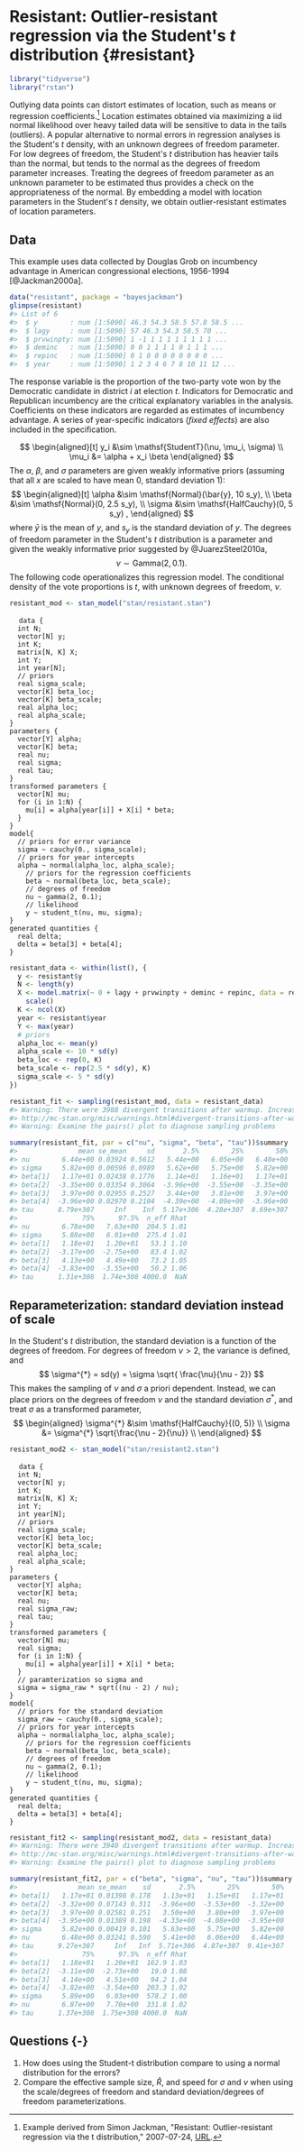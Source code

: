 
# Resistant: Outlier-resistant regression via the Student's $t$ distribution {#resistant}


```r
library("tidyverse")
library("rstan")
```

Outlying data points can distort estimates of location, such as means or regression coefficients.[^resistant-src]
Location estimates obtained via maximizing a iid normal likelihood over heavy tailed data will be sensitive to data in the tails (outliers).
A popular alternative to normal errors in regression analyses is the Student's $t$ density, with an unknown degrees of freedom parameter.
For low degrees of freedom, the Student's $t$ distribution has heavier tails than the normal, but tends to the normal as the degrees of freedom parameter increases.
Treating the degrees of freedom parameter as an unknown parameter to be estimated thus provides a check on the appropriateness of the normal.
By embedding a model with location parameters in the Student's $t$ density, we obtain outlier-resistant estimates of location parameters.

## Data

This example uses data collected by Douglas Grob on incumbency advantage in American congressional elections, 1956-1994 [@Jackman2000a].

```r
data("resistant", package = "bayesjackman")
glimpse(resistant)
#> List of 6
#>  $ y        : num [1:5090] 46.3 54.3 58.5 57.8 58.5 ...
#>  $ lagy     : num [1:5090] 57 46.3 54.3 58.5 70 ...
#>  $ prvwinpty: num [1:5090] 1 -1 1 1 1 1 1 1 1 1 ...
#>  $ deminc   : num [1:5090] 0 0 1 1 1 1 0 1 1 1 ...
#>  $ repinc   : num [1:5090] 0 1 0 0 0 0 0 0 0 0 ...
#>  $ year     : num [1:5090] 1 2 3 4 6 7 8 10 11 12 ...
```

The response variable is the proportion of the two-party vote won by the Democratic candidate in district $i$ at election $t$.
Indicators for Democratic and Republican incumbency are the critical explanatory variables in the analysis.
Coefficients on these indicators are regarded as estimates of incumbency advantage.
A series of year-specific indicators (*fixed effects*) are also included in the specification.

$$
\begin{aligned}[t]
y_i &\sim \mathsf{StudentT}(\nu, \mu_i, \sigma) \\
\mu_i &= \alpha + x_i \beta
\end{aligned}
$$
The $\alpha$, $\beta$, and $\sigma$ parameters are given weakly informative priors (assuming that all $x$ are scaled to have mean 0, standard deviation 1):
$$
\begin{aligned}[t]
\alpha &\sim \mathsf{Normal}(\bar{y}, 10 s_y), \\
\beta &\sim \mathsf{Normal}(0, 2.5 s_y), \\
\sigma &\sim \mathsf{HalfCauchy}(0, 5 s_y) ,
\end{aligned}
$$
where $\bar{y}$ is the mean of $y$, and $s_y$ is the standard deviation of $y$.
The degrees of freedom parameter in the Student's $t$ distribution is a parameter and given the weakly informative prior suggested by @JuarezSteel2010a,
$$
\nu \sim \mathsf{Gamma}(2, 0.1) .
$$
The following code operationalizes this regression model.
The conditional density of the vote proportions is $t$, with unknown degrees of freedom, $\nu.$


```r
resistant_mod <- stan_model("stan/resistant.stan")
```

<pre>
  <code class="stan">data {
  int N;
  vector[N] y;
  int K;
  matrix[N, K] X;
  int Y;
  int<lower = 1, upper = Y> year[N];
  // priors
  real sigma_scale;
  vector[K] beta_loc;
  vector<lower = 0.>[K] beta_scale;
  real alpha_loc;
  real<lower = 0.> alpha_scale;
}
parameters {
  vector[Y] alpha;
  vector[K] beta;
  real<lower = 2.> nu;
  real<lower = 0.> sigma;
  real<lower = 0.> tau;
}
transformed parameters {
  vector[N] mu;
  for (i in 1:N) {
    mu[i] = alpha[year[i]] + X[i] * beta;
  }
}
model{
  // priors for error variance
  sigma ~ cauchy(0., sigma_scale);
  // priors for year intercepts
  alpha ~ normal(alpha_loc, alpha_scale);
	// priors for the regression coefficients
	beta ~ normal(beta_loc, beta_scale);
	// degrees of freedom
	nu ~ gamma(2, 0.1);
	// likelihood
	y ~ student_t(nu, mu, sigma);
}
generated quantities {
  real delta;
  delta = beta[3] + beta[4];
}</code>
</pre>


```r
resistant_data <- within(list(), {
  y <- resistant$y
  N <- length(y)
  X <- model.matrix(~ 0 + lagy + prvwinpty + deminc + repinc, data = resistant) %>%
    scale()
  K <- ncol(X)
  year <- resistant$year
  Y <- max(year)
  # priors
  alpha_loc <- mean(y)
  alpha_scale <- 10 * sd(y)
  beta_loc <- rep(0, K)
  beta_scale <- rep(2.5 * sd(y), K)
  sigma_scale <- 5 * sd(y)
})
```


```r
resistant_fit <- sampling(resistant_mod, data = resistant_data)
#> Warning: There were 3988 divergent transitions after warmup. Increasing adapt_delta above 0.8 may help. See
#> http://mc-stan.org/misc/warnings.html#divergent-transitions-after-warmup
#> Warning: Examine the pairs() plot to diagnose sampling problems
```

```r
summary(resistant_fit, par = c("nu", "sigma", "beta", "tau"))$summary
#>               mean se_mean     sd       2.5%        25%        50%
#> nu        6.44e+00 0.03924 0.5612   5.44e+00   6.05e+00   6.40e+00
#> sigma     5.82e+00 0.00596 0.0989   5.62e+00   5.75e+00   5.82e+00
#> beta[1]   1.17e+01 0.02438 0.1776   1.14e+01   1.16e+01   1.17e+01
#> beta[2]  -3.35e+00 0.03354 0.3064  -3.96e+00  -3.55e+00  -3.35e+00
#> beta[3]   3.97e+00 0.02955 0.2527   3.44e+00   3.81e+00   3.97e+00
#> beta[4]  -3.96e+00 0.02970 0.2104  -4.39e+00  -4.09e+00  -3.96e+00
#> tau      8.79e+307     Inf    Inf  5.17e+306  4.28e+307  8.69e+307
#>                75%      97.5%  n_eff Rhat
#> nu        6.78e+00   7.63e+00  204.5 1.01
#> sigma     5.88e+00   6.01e+00  275.4 1.01
#> beta[1]   1.18e+01   1.20e+01   53.1 1.10
#> beta[2]  -3.17e+00  -2.75e+00   83.4 1.02
#> beta[3]   4.13e+00   4.49e+00   73.2 1.05
#> beta[4]  -3.83e+00  -3.55e+00   50.2 1.06
#> tau      1.31e+308  1.74e+308 4000.0  NaN
```

## Reparameterization: standard deviation instead of scale

In the Student's $t$ distribution, the standard deviation is a function of the degrees of freedom.
For degrees of freedom $\nu > 2$, the variance is defined, and
$$
\sigma^{*} = sd(y) = \sigma \sqrt{ \frac{\nu}{\nu - 2}}
$$
This makes the sampling of $\nu$ and $\sigma$ a priori dependent.
Instead, we can place priors on the degrees of freedom $\nu$ and the standard deviation $\sigma^*$,
and treat $\sigma$ as a transformed parameter,
$$
\begin{aligned}
\sigma^{*} &\sim \mathsf{HalfCauchy}{(0, 5)} \\
\sigma &= \sigma^{*} \sqrt{\frac{\nu - 2}{\nu}} \\
\end{aligned}
$$


```r
resistant_mod2 <- stan_model("stan/resistant2.stan")
```
<pre>
  <code class="stan">data {
  int N;
  vector[N] y;
  int K;
  matrix[N, K] X;
  int Y;
  int<lower = 1, upper = Y> year[N];
  // priors
  real sigma_scale;
  vector[K] beta_loc;
  vector<lower = 0.>[K] beta_scale;
  real alpha_loc;
  real<lower = 0.> alpha_scale;
}
parameters {
  vector[Y] alpha;
  vector[K] beta;
  real<lower = 2.> nu;
  real<lower = 0.> sigma_raw;
  real<lower = 0.> tau;
}
transformed parameters {
  vector[N] mu;
  real sigma;
  for (i in 1:N) {
    mu[i] = alpha[year[i]] + X[i] * beta;
  }
  // paramterization so sigma and
  sigma = sigma_raw * sqrt((nu - 2) / nu);
}
model{
  // priors for the standard deviation
  sigma_raw ~ cauchy(0., sigma_scale);
  // priors for year intercepts
  alpha ~ normal(alpha_loc, alpha_scale);
	// priors for the regression coefficients
	beta ~ normal(beta_loc, beta_scale);
	// degrees of freedom
	nu ~ gamma(2, 0.1);
	// likelihood
	y ~ student_t(nu, mu, sigma);
}
generated quantities {
  real delta;
  delta = beta[3] + beta[4];
}</code>
</pre>


```r
resistant_fit2 <- sampling(resistant_mod2, data = resistant_data)
#> Warning: There were 3940 divergent transitions after warmup. Increasing adapt_delta above 0.8 may help. See
#> http://mc-stan.org/misc/warnings.html#divergent-transitions-after-warmup
#> Warning: Examine the pairs() plot to diagnose sampling problems
```

```r
summary(resistant_fit2, par = c("beta", "sigma", "nu", "tau"))$summary
#>               mean se_mean    sd       2.5%        25%        50%
#> beta[1]   1.17e+01 0.01398 0.178   1.13e+01   1.15e+01   1.17e+01
#> beta[2]  -3.32e+00 0.07143 0.311  -3.96e+00  -3.53e+00  -3.32e+00
#> beta[3]   3.97e+00 0.02581 0.251   3.50e+00   3.80e+00   3.97e+00
#> beta[4]  -3.95e+00 0.01389 0.198  -4.33e+00  -4.08e+00  -3.95e+00
#> sigma     5.82e+00 0.00419 0.101   5.63e+00   5.75e+00   5.82e+00
#> nu        6.48e+00 0.03241 0.590   5.41e+00   6.06e+00   6.44e+00
#> tau      9.27e+307     Inf   Inf  5.71e+306  4.87e+307  9.41e+307
#>                75%      97.5%  n_eff Rhat
#> beta[1]   1.18e+01   1.20e+01  162.9 1.03
#> beta[2]  -3.11e+00  -2.73e+00   19.0 1.08
#> beta[3]   4.14e+00   4.51e+00   94.2 1.04
#> beta[4]  -3.82e+00  -3.54e+00  203.3 1.02
#> sigma     5.89e+00   6.03e+00  578.2 1.00
#> nu        6.87e+00   7.70e+00  331.8 1.02
#> tau      1.37e+308  1.75e+308 4000.0  NaN
```

## Questions {-}

1.  How does using the Student-t distribution compare to using a normal distribution for the errors?
1.  Compare the effective sample size, $\hat{R}$, and speed for $\sigma$ and $\nu$ when using the scale/degrees of freedom and standard deviation/degrees of freedom parameterizations.

[^resistant-src]: Example derived from Simon Jackman, "Resistant: Outlier-resistant regression via the t distribution," 2007-07-24, [URL](https://web-beta.archive.org/web/20070724034107/http://jackman.stanford.edu:80/mcmc/resistant.odc).
